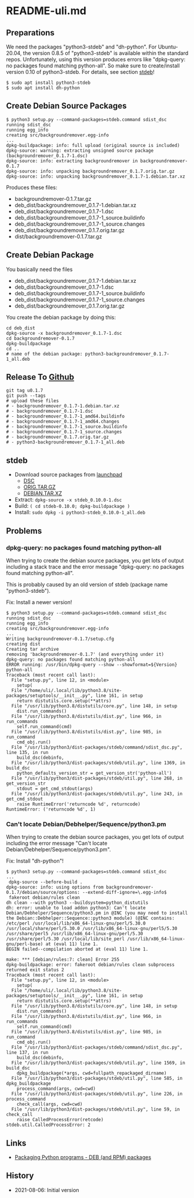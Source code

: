 README-uli.md
=============

Preparations
------------

We need the packages "python3-stdeb" and "dh-python".
For Ubuntu-20.04, the version 0.8.5 of "python3-stdeb"
is available within the standard repos. Unfortunately,
using this version produces errors like
"dpkg-query: no packages found matching python-all".
So make sure to create/install version 0.10 of python3-stdeb.
For details, see section [stdeb](#stdeb)!

```
$ sudo apt install python3-stdeb
$ sudo apt install dh-python
```

Create Debian Source Packages
-----------------------------

```
$ python3 setup.py --command-packages=stdeb.command sdist_dsc
running sdist_dsc
running egg_info
creating src/backgroundremover.egg-info
...
dpkg-buildpackage: info: full upload (original source is included)
dpkg-source: warning: extracting unsigned source package (backgroundremover_0.1.7-1.dsc)
dpkg-source: info: extracting backgroundremover in backgroundremover-0.1.7
dpkg-source: info: unpacking backgroundremover_0.1.7.orig.tar.gz
dpkg-source: info: unpacking backgroundremover_0.1.7-1.debian.tar.xz
```

Produces these files:

- backgroundremover-0.1.7.tar.gz
- deb_dist/backgroundremover_0.1.7-1.debian.tar.xz
- deb_dist/backgroundremover_0.1.7-1.dsc
- deb_dist/backgroundremover_0.1.7-1_source.buildinfo
- deb_dist/backgroundremover_0.1.7-1_source.changes
- deb_dist/backgroundremover_0.1.7.orig.tar.gz
- dist/backgroundremover-0.1.7.tar.gz

Create Debian Package
---------------------

You basically need the files

- deb_dist/backgroundremover_0.1.7-1.debian.tar.xz
- deb_dist/backgroundremover_0.1.7-1.dsc
- deb_dist/backgroundremover_0.1.7-1_source.buildinfo
- deb_dist/backgroundremover_0.1.7-1_source.changes
- deb_dist/backgroundremover_0.1.7.orig.tar.gz

You create the debian package by doing this:

```
cd deb_dist
dpkg-source -x backgroundremover_0.1.7-1.dsc
cd backgroundremover-0.1.7
dpkg-buildpackage
cd ..
# name of the debian package: python3-backgroundremover_0.1.7-1_all.deb
```

Release To [Github](https://github.com/uli-heller/backgroundremover/releases)
-----------------

```
git tag u0.1.7
git push --tags
# upload these files
# - backgroundremover_0.1.7-1.debian.tar.xz
# - backgroundremover_0.1.7-1.dsc
# - backgroundremover_0.1.7-1_amd64.buildinfo
# - backgroundremover_0.1.7-1_amd64.changes
# - backgroundremover_0.1.7-1_source.buildinfo
# - backgroundremover_0.1.7-1_source.changes
# - backgroundremover_0.1.7.orig.tar.gz
# - python3-backgroundremover_0.1.7-1_all.deb
```

stdeb
-----

- Download source packages from [launchpad](https://launchpad.net/ubuntu/impish/+source/stdeb)
   - [DSC](https://launchpad.net/ubuntu/+archive/primary/+sourcefiles/stdeb/0.10.0-1/stdeb_0.10.0-1.dsc)
   - [ORIG.TAR.GZ](https://launchpad.net/ubuntu/+archive/primary/+sourcefiles/stdeb/0.10.0-1/stdeb_0.10.0.orig.tar.gz)
   - [DEBIAN.TAR.XZ](https://launchpad.net/ubuntu/+archive/primary/+sourcefiles/stdeb/0.10.0-1/stdeb_0.10.0-1.debian.tar.xz)
- Extract: `dpkg-source -x stdeb_0.10.0-1.dsc`
- Build: `( cd stdeb-0.10.0; dpkg-buildpackage )`
- Install: `sudo dpkg -i python3-stdeb_0.10.0-1_all.deb`

Problems
--------

### dpkg-query: no packages found matching python-all

When trying to create the debian source packages, you get lots of
output including a stack trace and the error message "dpkg-query: no packages found matching python-all".

This is probably caused by an old version of stdeb (package name "python3-stdeb").

Fix: Install a newer version!

```
$ python3 setup.py --command-packages=stdeb.command sdist_dsc
running sdist_dsc
running egg_info
creating src/backgroundremover.egg-info
...
Writing backgroundremover-0.1.7/setup.cfg
creating dist
Creating tar archive
removing 'backgroundremover-0.1.7' (and everything under it)
dpkg-query: no packages found matching python-all
ERROR running: /usr/bin/dpkg-query --show --showformat=${Version} python-all
Traceback (most recent call last):
  File "setup.py", line 12, in <module>
    setup(
  File "/home/uli/.local/lib/python3.8/site-packages/setuptools/__init__.py", line 161, in setup
    return distutils.core.setup(**attrs)
  File "/usr/lib/python3.8/distutils/core.py", line 148, in setup
    dist.run_commands()
  File "/usr/lib/python3.8/distutils/dist.py", line 966, in run_commands
    self.run_command(cmd)
  File "/usr/lib/python3.8/distutils/dist.py", line 985, in run_command
    cmd_obj.run()
  File "/usr/lib/python3/dist-packages/stdeb/command/sdist_dsc.py", line 135, in run
    build_dsc(debinfo,
  File "/usr/lib/python3/dist-packages/stdeb/util.py", line 1369, in build_dsc
    python_defaults_version_str = get_version_str('python-all')
  File "/usr/lib/python3/dist-packages/stdeb/util.py", line 268, in get_version_str
    stdout = get_cmd_stdout(args)
  File "/usr/lib/python3/dist-packages/stdeb/util.py", line 243, in get_cmd_stdout
    raise RuntimeError('returncode %d', returncode)
RuntimeError: ('returncode %d', 1)
```

### Can't locate Debian/Debhelper/Sequence/python3.pm

When trying to create the debian source packages, you get lots of
output including the error message "Can't locate Debian/Debhelper/Sequence/python3.pm".

Fix: Install "dh-python"!

```
$ python3 setup.py --command-packages=stdeb.command sdist_dsc
...
 dpkg-source --before-build .
dpkg-source: info: using options from backgroundremover-0.1.7/debian/source/options: --extend-diff-ignore=\.egg-info$
 fakeroot debian/rules clean
dh clean --with python3 --buildsystem=python_distutils
dh: error: unable to load addon python3: Can't locate Debian/Debhelper/Sequence/python3.pm in @INC (you may need to install the Debian::Debhelper::Sequence::python3 module) (@INC contains: /etc/perl /usr/local/lib/x86_64-linux-gnu/perl/5.30.0 /usr/local/share/perl/5.30.0 /usr/lib/x86_64-linux-gnu/perl5/5.30 /usr/share/perl5 /usr/lib/x86_64-linux-gnu/perl/5.30 /usr/share/perl/5.30 /usr/local/lib/site_perl /usr/lib/x86_64-linux-gnu/perl-base) at (eval 11) line 1.
BEGIN failed--compilation aborted at (eval 11) line 1.

make: *** [debian/rules:7: clean] Error 255
dpkg-buildpackage: error: fakeroot debian/rules clean subprocess returned exit status 2
Traceback (most recent call last):
  File "setup.py", line 12, in <module>
    setup(
  File "/home/uli/.local/lib/python3.8/site-packages/setuptools/__init__.py", line 161, in setup
    return distutils.core.setup(**attrs)
  File "/usr/lib/python3.8/distutils/core.py", line 148, in setup
    dist.run_commands()
  File "/usr/lib/python3.8/distutils/dist.py", line 966, in run_commands
    self.run_command(cmd)
  File "/usr/lib/python3.8/distutils/dist.py", line 985, in run_command
    cmd_obj.run()
  File "/usr/lib/python3/dist-packages/stdeb/command/sdist_dsc.py", line 137, in run
    build_dsc(debinfo,
  File "/usr/lib/python3/dist-packages/stdeb/util.py", line 1569, in build_dsc
    dpkg_buildpackage(*args, cwd=fullpath_repackaged_dirname)
  File "/usr/lib/python3/dist-packages/stdeb/util.py", line 585, in dpkg_buildpackage
    process_command(args, cwd=cwd)
  File "/usr/lib/python3/dist-packages/stdeb/util.py", line 226, in process_command
    check_call(args, cwd=cwd)
  File "/usr/lib/python3/dist-packages/stdeb/util.py", line 59, in check_call
    raise CalledProcessError(retcode)
stdeb.util.CalledProcessError: 2
```

Links
-----

- [Packaging Python programs - DEB (and RPM) packages](https://www.dlab.ninja/2015/11/packaging-python-programs-debian-and.html)

History
-------

- 2021-08-06: Initial version
